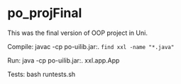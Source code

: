 # po_projFinal
This was the final version of OOP project in Uni.

Compile:  javac -cp po-uilib.jar:. `find xxl -name "*.java"`

Run:      java -cp po-uilib.jar:. xxl.app.App 

Tests:    bash runtests.sh 

